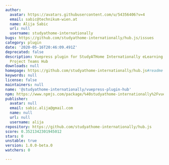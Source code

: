 ```yaml
---
author:
  avatar: https://avatars.githubusercontent.com/u/54356406?v=4
  email: sabic@technikum-wien.at
  name: Alija Sabic
  url: null
  username: studyathome-internationally
bugs: https://github.com/studyathome-internationally/hub.js/issues
category: plugin
date: '2020-05-16T20:46:09.491Z'
deprecated: false
description: Vuepress plugin for StudyATHome Internationally eLearning Sharing & Virtual
  Project Teams Hub
downloads: null
homepage: https://github.com/studyathome-internationally/hub.js#readme
keywords: null
license: false
maintainers: null
name: '@studyathome-internationally/vuepress-plugin-hub'
npm: https://www.npmjs.com/package/%40studyathome-internationally%2Fvuepress-plugin-hub
publisher:
  avatar: null
  email: sabic.alija@gmail.com
  name: null
  url: null
  username: alija
repository: https://github.com/studyathome-internationally/hub.js
score: 0.3521342301945012
stars: 0
unstable: true
version: 1.0.0-beta.0
watchers: 0

---
```


